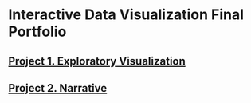 # Interactive Data Visualization Final Portfolio

## [Project 1. Exploratory Visualization](https://github.com/nchikurova/Interative-Data-Vis-Portfolio/tree/master/exploratory_project)

## [Project 2. Narrative](https://github.com/nchikurova/Interative-Data-Vis-Portfolio/tree/master/project_2)
